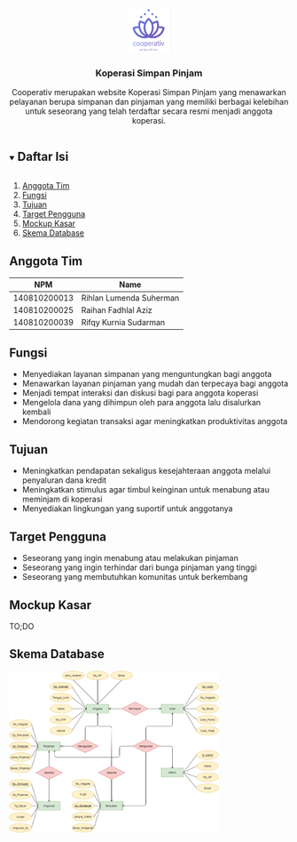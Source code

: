 <!-- Logo Proyek -->
<br />
<p align="center">
  <a href="https://github.com/praktikum-tiunpad-2021/proyek-web-banteng-muda">
    <img src="/assets/logo.png" alt="Logo" width="80" height="80">
  </a>

  <h3 align="center">Koperasi Simpan Pinjam</h3>

  <p align="center">
    Cooperativ merupakan website Koperasi Simpan Pinjam yang menawarkan pelayanan berupa simpanan dan pinjaman yang memiliki berbagai kelebihan untuk seseorang yang telah terdaftar secara resmi menjadi anggota koperasi.
  </p>
</p>

<!-- Daftar Isi -->
<details open="open">
  <summary><h2 style="display: inline-block">Daftar Isi</h2></summary>
  <ol>
    <li><a href="#anggota-tim">Anggota Tim</a></li>
    <li><a href="#fungsi">Fungsi</a></li>
    <li><a href="#tujuan">Tujuan</a></li>
    <li><a href="#target-pengguna">Target Pengguna</a></li>
    <li><a href="#mockup-kasar">Mockup Kasar</a></li>
    <li><a href="#skema-database">Skema Database</a></li>
  </ol>
</details>

<!-- Anggota Tim -->
## Anggota Tim
| NPM           | Name                       |
| ------------- |----------------------------|
| 140810200013  | Rihlan Lumenda Suherman    |
| 140810200025  | Raihan Fadhlal Aziz        |
| 140810200039  | Rifqy Kurnia Sudarman      |

<!-- Fungsi -->
## Fungsi
- Menyediakan layanan simpanan yang menguntungkan bagi anggota
- Menawarkan layanan pinjaman yang mudah dan terpecaya bagi anggota
- Menjadi tempat interaksi dan diskusi bagi para anggota koperasi 
- Mengelola dana yang dihimpun oleh para anggota lalu disalurkan kembali
- Mendorong kegiatan transaksi agar meningkatkan produktivitas anggota
<!-- Tujuan -->
## Tujuan
- Meningkatkan pendapatan sekaligus kesejahteraan anggota melalui penyaluran dana kredit
- Meningkatkan stimulus agar timbul keinginan untuk menabung atau meminjam di koperasi
- Menyediakan lingkungan yang suportif untuk anggotanya

<!-- Target Pengguna -->
## Target Pengguna
- Seseorang yang ingin menabung atau melakukan pinjaman
- Seseorang yang ingin terhindar dari bunga pinjaman yang tinggi
- Seseorang yang membutuhkan komunitas untuk berkembang

<!-- Mockup Kasar -->
## Mockup Kasar

TO;DO

<!-- Skema Database -->
## Skema Database
<img src="/assets/erd_ksp.png" alt="Skema Database" width="75%" height="75%">
